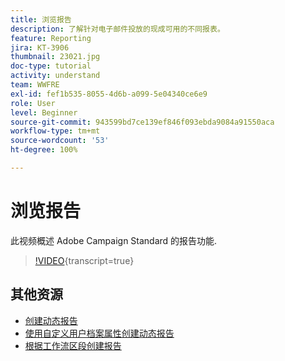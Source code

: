 ```yaml
---
title: 浏览报告
description: 了解针对电子邮件投放的现成可用的不同报表。
feature: Reporting
jira: KT-3906
thumbnail: 23021.jpg
doc-type: tutorial
activity: understand
team: WWFRE
exl-id: fef1b535-8055-4d6b-a099-5e04340ce6e9
role: User
level: Beginner
source-git-commit: 943599bd7ce139ef846f093ebda9084a91550aca
workflow-type: tm+mt
source-wordcount: '53'
ht-degree: 100%

---
```


# 浏览报告

此视频概述 Adobe Campaign Standard 的报告功能.

>[!VIDEO](https://video.tv.adobe.com/v/23021?learn=on){transcript=true}

## 其他资源

* [创建动态报告](/help/reporting/creating-a-dynamic-report.md)
* [使用自定义用户档案属性创建动态报告](/help/reporting/custom-profile-attributes-dynamic-reports.md)
* [根据工作流区段创建报告](/help/reporting/report-on-workflow-segments.md)
